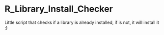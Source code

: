 # R_Library_Install_Checker
Little script that checks if a library is already installed, if is not, it will install it ;)
